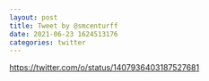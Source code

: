 ```yaml
--- 
layout: post 
title: Tweet by @smcenturff 
date: 2021-06-23 1624513176 
categories: twitter 
--- 
```

https://twitter.com/o/status/1407936403187527681